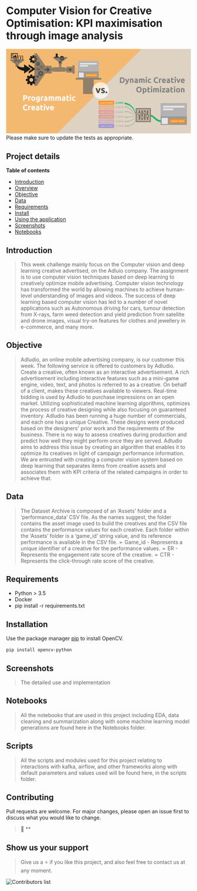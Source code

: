 # Computer Vision for Creative Optimisation: KPI maximisation through image analysis
![](screen-shoot/programmatic-versus-dco.png)
Please make sure to update the tests as appropriate.

## Project details

**Table of contents**

- [Introduction](#introduction)
- [Overview](#overview)
- [Objective](#objective)
- [Data](#data)
- [Requirements](#requirements)
- [Install](#install)
- [Using the application](#examples)
- [Screenshots](#screenshots)
- [Notebooks](#notebooks)

## Introduction

> This week challenge mainly focus on the Computer vision and deep learning creative advertised,
on the Adluio company. The assignment is to use computer vision techniques based on deep
learning to creatively optimize mobile advertising. Computer vision technology has transformed
the world by allowing machines to achieve human-level understanding of images and videos.
The success of deep learning based computer vision has led to a number of novel applications
such as Autonomous driving for cars, tumour detection from X-rays, farm weed detection and
yield prediction from satellite and drone images, visual try-on features for clothes and jewellery
in e-commerce, and many more.

## Objective

> Adludio, an online mobile advertising company, is our customer this week. The following
service is offered to customers by Adludio. Create a creative, often known as an interactive
advertisement. A rich advertisement including interactive features such as a mini-game engine,
video, text, and photos is referred to as a creative. On behalf of a client, makes these creatives
available to viewers. Real-time bidding is used by Adludio to purchase impressions on an open
market. Utilizing sophisticated machine learning algorithms, optimizes the process of creative
designing while also focusing on guaranteed inventory.
> Adludio has been running a huge number of commercials, and each one has a unique Creative.
These designs were produced based on the designers' prior work and the requirements of the
business. There is no way to assess creatives during production and predict how well they might
perform once they are served. Adludio aims to address this issue by creating an algorithm that
enables it to optimize its creatives in light of campaign performance information. We are
entrusted with creating a computer vision system based on deep learning that separates items
from creative assets and associates them with KPI criteria of the related campaigns in order to
achieve that.

## Data
> The Dataset Archive is composed of an ‘Assets’ folder and a ‘performance_data’ CSV file. As
the names suggest, the folder contains the asset image used to build the creatives and the CSV
file contains the performance values for each creative. Each folder within the ‘Assets’ folder is a
‘game_id’ string value, and its reference performance is available in the CSV file.
➢ Game_id - Represents a unique identifier of a creative for the performance values.
➢ ER - Represents the engagement rate score of the creative.
➢ CTR - Represents the click-through rate score of the creative.
## Requirements
- Python > 3.5
- Docker
- pip install -r requirements.txt
## Installation

Use the package manager [pip](https://pip.pypa.io/en/stable/) to install OpenCV.

```bash
pip install opencv-python
```

## Screenshots

> The detailed use and implementation

## Notebooks

> All the notebooks that are used in this project including EDA, data cleaning and summarization along with some machine learning model generations are found here in the Notebooks folder.

## Scripts

> All the scripts and modules used for this project relating to interactions with kafka, airflow, and other frameworks along with default parameters and values used will be found here, in the scripts folder.

## Contributing
Pull requests are welcome. For major changes, please open an issue first to discuss what you would like to change.

> 👤 **

## Show us your support

> Give us a ⭐ if you like this project, and also feel free to contact us at any moment.

![Contributors list](https://contrib.rocks/image?repo=ad_optimisation/ad_optimisation)

